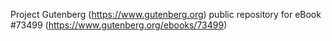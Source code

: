 Project Gutenberg (https://www.gutenberg.org) public repository for eBook #73499 (https://www.gutenberg.org/ebooks/73499)
